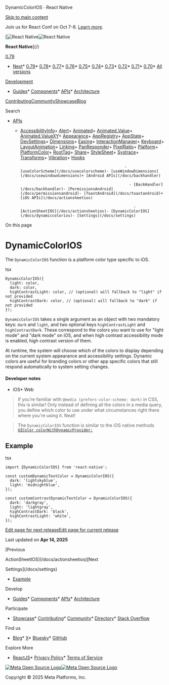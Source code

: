 DynamicColorIOS · React Native

[Skip to main content](#__docusaurus_skipToContent_fallback)

Join us for React Conf on Oct 7-8. [Learn more](https://conf.react.dev).

[![React Native](/img/header_logo.svg)![React Native](/img/header_logo.svg)

**React Native**](/)

[0.79](/docs/dynamiccolorios)

* [Next](/docs/next/dynamiccolorios)* [0.79](/docs/dynamiccolorios)* [0.78](/docs/0.78/dynamiccolorios)* [0.77](/docs/0.77/dynamiccolorios)* [0.76](/docs/0.76/dynamiccolorios)* [0.75](/docs/0.75/dynamiccolorios)* [0.74](/docs/0.74/dynamiccolorios)* [0.73](/docs/0.73/dynamiccolorios)* [0.72](/docs/0.72/dynamiccolorios)* [0.71](/docs/0.71/dynamiccolorios)* [0.70](/docs/0.70/dynamiccolorios)* [All versions](/versions)

[Development](#)

* [Guides](/docs/getting-started)* [Components](/docs/components-and-apis)* [APIs](/docs/accessibilityinfo)* [Architecture](/architecture/overview)

[Contributing](/contributing/overview)[Community](/community/overview)[Showcase](/showcase)[Blog](/blog)

Search

* [APIs](/docs/accessibilityinfo)

  + [AccessibilityInfo](/docs/accessibilityinfo)+ [Alert](/docs/alert)+ [Animated](/docs/animated)+ [Animated.Value](/docs/animatedvalue)+ [Animated.ValueXY](/docs/animatedvaluexy)+ [Appearance](/docs/appearance)+ [AppRegistry](/docs/appregistry)+ [AppState](/docs/appstate)+ [DevSettings](/docs/devsettings)+ [Dimensions](/docs/dimensions)+ [Easing](/docs/easing)+ [InteractionManager](/docs/interactionmanager)+ [Keyboard](/docs/keyboard)+ [LayoutAnimation](/docs/layoutanimation)+ [Linking](/docs/linking)+ [PanResponder](/docs/panresponder)+ [PixelRatio](/docs/pixelratio)+ [Platform](/docs/platform)+ [PlatformColor](/docs/platformcolor)+ [RootTag](/docs/roottag)+ [Share](/docs/share)+ [StyleSheet](/docs/stylesheet)+ [Systrace](/docs/systrace)+ [Transforms](/docs/transforms)+ [Vibration](/docs/vibration)+ [Hooks](/docs/usecolorscheme)

                                                      - [useColorScheme](/docs/usecolorscheme)- [useWindowDimensions](/docs/usewindowdimensions)+ [Android APIs](/docs/backhandler)

                                                        - [BackHandler](/docs/backhandler)- [PermissionsAndroid](/docs/permissionsandroid)- [ToastAndroid](/docs/toastandroid)+ [iOS APIs](/docs/actionsheetios)

                                                          - [ActionSheetIOS](/docs/actionsheetios)- [DynamicColorIOS](/docs/dynamiccolorios)- [Settings](/docs/settings)

On this page

DynamicColorIOS
===============

The `DynamicColorIOS` function is a platform color type specific to iOS.

tsx

```
DynamicColorIOS({  
  light: color,  
  dark: color,  
  highContrastLight: color, // (optional) will fallback to "light" if not provided  
  highContrastDark: color, // (optional) will fallback to "dark" if not provided  
});  

```

`DynamicColorIOS` takes a single argument as an object with two mandatory keys: `dark` and `light`, and two optional keys `highContrastLight` and `highContrastDark`. These correspond to the colors you want to use for "light mode" and "dark mode" on iOS, and when high contrast accessibility mode is enabled, high contrast version of them.

At runtime, the system will choose which of the colors to display depending on the current system appearance and accessibility settings. Dynamic colors are useful for branding colors or other app specific colors that still respond automatically to system setting changes.

#### Developer notes[​](#developer-notes "Direct link to Developer notes")

* iOS* Web

> If you’re familiar with `@media (prefers-color-scheme: dark)` in CSS, this is similar! Only instead of defining all the colors in a media query, you define which color to use under what circumstances right there where you're using it. Neat!

> The `DynamicColorIOS` function is similar to the iOS native methods [`UIColor colorWithDynamicProvider:`](https://developer.apple.com/documentation/uikit/uicolor/3238040-colorwithdynamicprovider)

Example[​](#example "Direct link to Example")
---------------------------------------------

tsx

```
import {DynamicColorIOS} from 'react-native';  
  
const customDynamicTextColor = DynamicColorIOS({  
  dark: 'lightskyblue',  
  light: 'midnightblue',  
});  
  
const customContrastDynamicTextColor = DynamicColorIOS({  
  dark: 'darkgray',  
  light: 'lightgray',  
  highContrastDark: 'black',  
  highContrastLight: 'white',  
});  

```

[Edit page for next release](https://github.com/facebook/react-native-website/edit/main/docs/dynamiccolorios.md)[Edit page for current release](https://github.com/facebook/react-native-website/edit/main/website/versioned_docs/version-0.79/dynamiccolorios.md)

Last updated on **Apr 14, 2025**

[Previous

ActionSheetIOS](/docs/actionsheetios)[Next

Settings](/docs/settings)

* [Example](#example)

Develop

* [Guides](/docs/getting-started)* [Components](/docs/components-and-apis)* [APIs](/docs/accessibilityinfo)* [Architecture](/architecture/overview)

Participate

* [Showcase](/showcase)* [Contributing](/contributing/overview)* [Community](/community/overview)* [Directory](https://reactnative.directory/)* [Stack Overflow](https://stackoverflow.com/questions/tagged/react-native)

Find us

* [Blog](/blog)* [X](https://x.com/reactnative)* [Bluesky](https://bsky.app/profile/reactnative.dev)* [GitHub](https://github.com/facebook/react-native)

Explore More

* [ReactJS](https://react.dev/)* [Privacy Policy](https://opensource.fb.com/legal/privacy/)* [Terms of Service](https://opensource.fb.com/legal/terms/)

[![Meta Open Source Logo](/img/oss_logo.svg)![Meta Open Source Logo](/img/oss_logo.svg)](https://opensource.fb.com/)

Copyright © 2025 Meta Platforms, Inc.